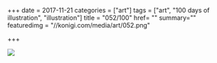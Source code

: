 +++
date = 2017-11-21
categories = ["art"]
tags = ["art", "100 days of illustration", "illustration"]
title = "052/100"
href= ""
summary=""
featuredimg = "//konigi.com/media/art/052.png"

+++

<img src="//konigi.com/media/art/052.png" />
